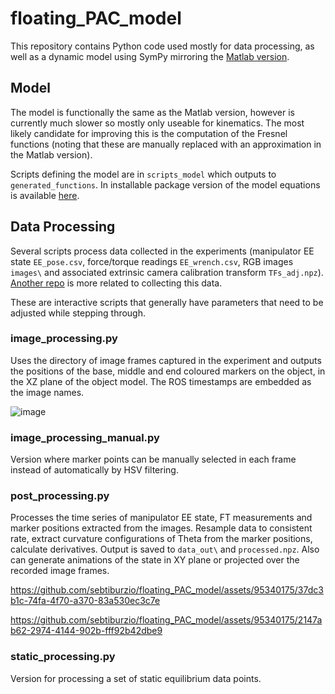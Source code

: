 # floating_PAC_model

This repository contains Python code used mostly for data processing, as well as a dynamic model using SymPy mirroring the [Matlab version](https://github.com/sebtiburzio/PAC_model_matlab). 

## Model

The model is functionally the same as the Matlab version, however is currently much slower so mostly only useable for kinematics. The most likely candidate for improving this is the computation of the Fresnel functions (noting that these are manually replaced with an approximation in the Matlab version).

Scripts defining the model are in `scripts_model` which outputs to `generated_functions`. In installable package version of the model equations is available [here](https://github.com/sebtiburzio/acdlo).

## Data Processing

Several scripts process data collected in the experiments (manipulator EE state `EE_pose.csv`, force/torque readings `EE_wrench.csv`, RGB images `images\` and associated extrinsic camera calibration transform `TFs_adj.npz`). [Another repo](https://github.com/sebtiburzio/dlo_parameter_id) is more related to collecting this data.

These are interactive scripts that generally have parameters that need to be adjusted while stepping through.

### image_processing.py

Uses the directory of image frames captured in the experiment and outputs the positions of the base, middle and end coloured markers on the object, in the XZ plane of the object model. The ROS timestamps are embedded as the image names.

![image](https://github.com/sebtiburzio/floating_PAC_model/assets/95340175/f309ddf7-ced5-4aa6-a411-365695cc84a1)

### image_processing_manual.py

Version where marker points can be manually selected in each frame instead of automatically by HSV filtering.

### post_processing.py

Processes the time series of manipulator EE state, FT measurements and marker positions extracted from the images. Resample data to consistent rate, extract curvature configurations of Theta from the marker positions, calculate derivatives. Output is saved to `data_out\` and `processed.npz`. Also can generate animations of the state in XY plane or projected over the recorded image frames.

https://github.com/sebtiburzio/floating_PAC_model/assets/95340175/37dc3b1c-74fa-4f70-a370-83a530ec3c7e

https://github.com/sebtiburzio/floating_PAC_model/assets/95340175/2147ab62-2974-4144-902b-fff92b42dbe9

### static_processing.py

Version for processing a set of static equilibrium data points.
